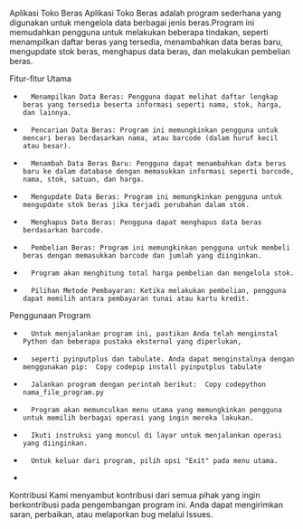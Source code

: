 Aplikasi Toko Beras
Aplikasi Toko Beras adalah program sederhana yang digunakan untuk mengelola data berbagai jenis beras.Program ini memudahkan pengguna untuk melakukan beberapa tindakan, seperti menampilkan daftar beras yang tersedia, 
menambahkan data beras baru, mengupdate stok beras, menghapus data beras, dan melakukan pembelian beras.

Fitur-fitur Utama
* 		Menampilkan Data Beras: Pengguna dapat melihat daftar lengkap beras yang tersedia beserta informasi seperti nama, stok, harga, dan lainnya.
* 		Pencarian Data Beras: Program ini memungkinkan pengguna untuk mencari beras berdasarkan nama, atau barcode (dalam huruf kecil atau besar).
* 		Menambah Data Beras Baru: Pengguna dapat menambahkan data beras baru ke dalam database dengan memasukkan informasi seperti barcode, nama, stok, satuan, dan harga.
* 		Mengupdate Data Beras: Program ini memungkinkan pengguna untuk mengupdate stok beras jika terjadi perubahan dalam stok.
* 		Menghapus Data Beras: Pengguna dapat menghapus data beras berdasarkan barcode.
* 		Pembelian Beras: Program ini memungkinkan pengguna untuk membeli beras dengan memasukkan barcode dan jumlah yang diinginkan.
* 		Program akan menghitung total harga pembelian dan mengelola stok.
* 		Pilihan Metode Pembayaran: Ketika melakukan pembelian, pengguna dapat memilih antara pembayaran tunai atau kartu kredit.

Penggunaan Program
* 		Untuk menjalankan program ini, pastikan Anda telah menginstal Python dan beberapa pustaka eksternal yang diperlukan,
* 		seperti pyinputplus dan tabulate. Anda dapat menginstalnya dengan menggunakan pip:  Copy codepip install pyinputplus tabulate  
* 		Jalankan program dengan perintah berikut:  Copy codepython nama_file_program.py  
* 		Program akan memunculkan menu utama yang memungkinkan pengguna untuk memilih berbagai operasi yang ingin mereka lakukan.
* 		Ikuti instruksi yang muncul di layar untuk menjalankan operasi yang diinginkan.
* 		Untuk keluar dari program, pilih opsi "Exit" pada menu utama.
* 


Kontribusi
Kami menyambut kontribusi dari semua pihak yang ingin berkontribusi pada pengembangan program ini. Anda dapat mengirimkan saran, perbaikan, atau melaporkan bug melalui Issues.

